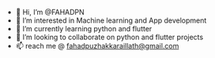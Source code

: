 - 👋 Hi, I’m @FAHADPN
- 👀 I’m interested in Machine learning and App development
- 🌱 I’m currently learning python and flutter
- 💞️ I’m looking to collaborate on python and flutter projects
- 📫 reach me @ fahadpuzhakkaraillath@gmail.com

<!---
FAHADPN/FAHADPN is a ✨ special ✨ repository because its `README.md` (this file) appears on your GitHub profile.
You can click the Preview link to take a look at your changes.
--->
